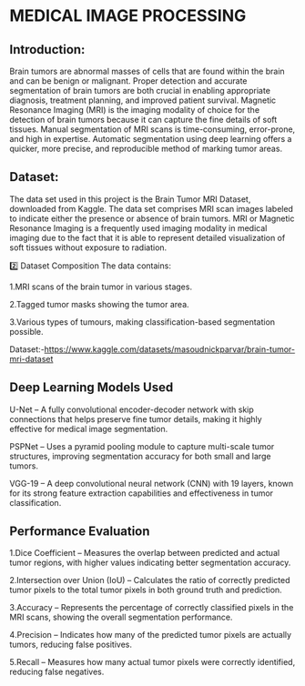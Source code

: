 # MEDICAL IMAGE PROCESSING
## Introduction:
Brain tumors are abnormal masses of cells that are found within the brain and can be benign or malignant. Proper detection and accurate segmentation of brain tumors are both crucial in enabling appropriate diagnosis, treatment planning, and improved patient survival.
Magnetic Resonance Imaging (MRI) is the imaging modality of choice for the detection of brain tumors because it can capture the fine details of soft tissues. Manual segmentation of MRI scans is time-consuming, error-prone, and high in expertise. Automatic segmentation using deep learning offers a quicker, more precise, and reproducible method of marking tumor areas.
## Dataset:
The data set used in this project is the Brain Tumor MRI Dataset, downloaded from Kaggle. The data set comprises MRI scan images labeled to indicate either the presence or absence of brain tumors. MRI or Magnetic Resonance Imaging is a frequently used imaging modality in medical imaging due to the fact that it is able to represent detailed visualization of soft tissues without exposure to radiation.

2️⃣ Dataset Composition
The data contains:

1.MRI scans of the brain tumor in various stages.

2.Tagged tumor masks showing the tumor area. 

3.Various types of tumours, making classification-based segmentation possible.

Dataset:-https://www.kaggle.com/datasets/masoudnickparvar/brain-tumor-mri-dataset

## Deep Learning Models Used
U-Net – A fully convolutional encoder-decoder network with skip connections that helps preserve fine tumor details, making it highly effective for medical image segmentation.

PSPNet – Uses a pyramid pooling module to capture multi-scale tumor structures, improving segmentation accuracy for both small and large tumors.

VGG-19 – A deep convolutional neural network (CNN) with 19 layers, known for its strong feature extraction capabilities and effectiveness in tumor classification.

## Performance Evaluation
1️.Dice Coefficient – Measures the overlap between predicted and actual tumor regions, with higher values indicating better segmentation accuracy.

2️.Intersection over Union (IoU) – Calculates the ratio of correctly predicted tumor pixels to the total tumor pixels in both ground truth and prediction.

3️.Accuracy – Represents the percentage of correctly classified pixels in the MRI scans, showing the overall segmentation performance.

4️.Precision – Indicates how many of the predicted tumor pixels are actually tumors, reducing false positives.

5️.Recall – Measures how many actual tumor pixels were correctly identified, reducing false negatives.




